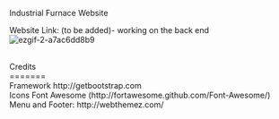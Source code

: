 Industrial Furnace Website

Website Link: (to be added)- working on the back end</br>
![ezgif-2-a7ac6dd8b9](https://user-images.githubusercontent.com/76548491/148672846-76a47d41-b94a-4b5e-b3e6-8a2eb8b2c5ce.gif)

</br>
Credits </br>
=======</br>
Framework  http://getbootstrap.com </br>
Icons	Font Awesome (http://fortawesome.github.com/Font-Awesome/)</br>
Menu and Footer: http://webthemez.com/
	
